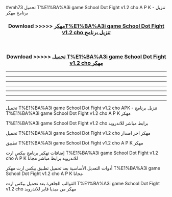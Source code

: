 #vmh73 تحميل T%E1%BA%A3i game School Dot Fight v1.2 cho  A P K - تنزيل برنامج مهكر



<div align="center">
<h3>Download >>>>> <a href="https://runaway1.web.app/?sq=T%E1%BA%A3i game School Dot Fight v1.2 cho ">مهكرT%E1%BA%A3i game School Dot Fight v1.2 cho  تنزيل برنامج</a></h3><br>

<h3>Download >>>>> <a href="https://runaway1.web.app/?sq=T%E1%BA%A3i game School Dot Fight v1.2 cho ">تحميل T%E1%BA%A3i game School Dot Fight v1.2 cho  مهكر</a></h3>
</div>


----------------------------------------------------------

----------------------------------------------------------

----------------------------------------------------------

----------------------------------------------------------

----------------------------------------------------------

----------------------------------------------------------

----------------------------------------------------------

تحميل T%E1%BA%A3i game School Dot Fight v1.2 cho  APK - تنزيل برنامج T%E1%BA%A3i game School Dot Fight v1.2 cho  A P K مهكر

T%E1%BA%A3i game School Dot Fight v1.2 cho  برابط مباشر للاندرويد

تحميل T%E1%BA%A3i game School Dot Fight v1.2 cho  مهكر اخر اصدار

تطبيق T%E1%BA%A3i game School Dot Fight v1.2 cho  A P K مهكر

إضافات تهكير برنامج بيكس ارت T%E1%BA%A3i game School Dot Fight v1.2 cho  A P K للاندرويد برابط مباشر مجانا

أدوات التعديل الأساسية بعد تحميل تطبيق بيكس ارت مهكر T%E1%BA%A3i game School Dot Fight v1.2 cho  A P K مجانا

القوالب الجاهزة بعد تحميل بيكس ارت T%E1%BA%A3i game School Dot Fight v1.2 cho  مهكر من ميديا فاير للاندرويد


